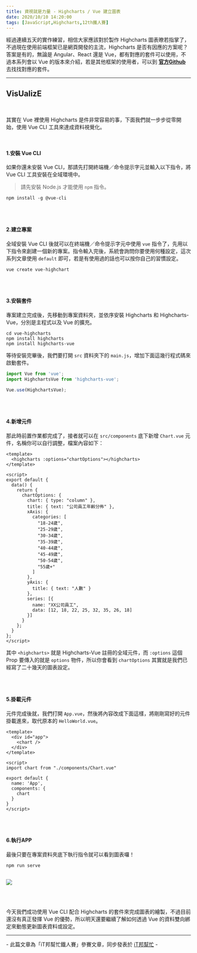 ```yaml
---
title: 資視就是力量 - Highcharts / Vue 建立圖表
date: 2020/10/10 14:20:00
tags: [JavaScript,Highcharts,12th鐵人賽]
---
```


經過連續五天的實作練習，相信大家應該對於製作 Highcharts 圖表暸若指掌了，不過現在使用前端框架已是網頁開發的主流，Highcharts 是否有因應的方案呢？答案是有的，無論是 Angular、React 還是 Vue，都有對應的套件可以使用，不過本系列會以 Vue 的版本來介紹，若是其他框架的使用者，可以到 **[官方Github](https://github.com/highcharts)** 去找找對應的套件。

---

## VisUalizE

<br/>

其實在 Vue 裡使用 Highcharts 是件非常容易的事，下面我們就一步步從零開始，使用 Vue CLI 工具來達成資料視覺化。

<br/>

#### 1.安裝 Vue CLI

如果你還未安裝 Vue CLI，那請先打開終端機／命令提示字元並輸入以下指令，將 Vue CLI 工具安裝在全域環境中。

> 請先安裝 Node.js 才能使用 `npm` 指令。

```shell
npm install -g @vue-cli
```

<br/>
<br/>

#### 2.建立專案

全域安裝 Vue CLI 後就可以在終端機／命令提示字元中使用 `vue` 指令了，先用以下指令來創建一個新的專案。指令輸入完後，系統會詢問你要使用何種設定，這次系列文章使用 `default` 即可，若是有使用過的話也可以按你自己的習慣設定。

```shell
vue create vue-highchart
```

<br/>
<br/>

#### 3.安裝套件

專案建立完成後，先移動到專案資料夾，並依序安裝 Highcharts 和 Highcharts-Vue，分別是主程式以及 Vue 的擴充。

```shell
cd vue-highcharts
npm install highcharts
npm install highcharts-vue
```

等待安裝完畢後，我們要打開 `src` 資料夾下的 `main.js`，增加下面這幾行程式碼來啟動套件。

```javascript
import Vue from 'vue';
import HighchartsVue from 'highcharts-vue';

Vue.use(HighchartsVue);
```

<br/>
<br/>

#### 4.新增元件

那此時前置作業都完成了，接者就可以在 `src/components` 底下新增 `Chart.vue` 元件，名稱你可以自行調整，檔案內容如下：

```vue
<template>
  <highcharts :options="chartOptions"></highcharts>
</template>

<script>
export default {
  data() {
    return {
      chartOptions: {
        chart: { type: "column" },
        title: { text: "公司員工年齡分佈" },
        xAxis: {
          categories: [
            "18-24歲",
            "25-29歲",
            "30-34歲",
            "35-39歲",
            "40-44歲",
            "45-49歲",
            "50-54歲",
            "55歲+"
          ]
        },
        yAxis: {
          title: { text: "人數" }
        },
        series: [{
          name: "XX公司員工",
          data: [12, 18, 22, 25, 32, 35, 26, 18]
        }]
      }
    };
  }
};
</script>
```

其中 `<highcharts>` 就是 Highcharts-Vue 註冊的全域元件，而 `:options` 這個 Prop 要傳入的就是 `options` 物件，所以你會看到 `chartOptions` 其實就是我們已經寫了二十幾天的圖表設定。

<br/>
<br/>

#### 5.掛載元件

元件完成後就，我們打開 `App.vue`，然後將內容改成下面這樣，將剛剛寫好的元件掛載進來，取代原本的 `HelloWorld.vue`。

```vue
<template>
  <div id="app">
    <chart />
  </div>
</template>

<script>
import chart from "./components/Chart.vue"

export default {
  name: 'App',
  components: {
    chart
  }
}
</script>
```

<br/>
<br/>

#### 6.執行APP

最後只要在專案資料夾底下執行指令就可以看到圖表囉！

```shell
npm run serve
```

<img src="vue-chart.png" style="max-width: 800px; margin: 16px auto 0;" />

<br/><br/>

今天我們成功使用 Vue CLI 配合 Highcharts 的套件來完成圖表的繪製，不過目前還沒有真正發揮 Vue 的優勢，所以明天還要繼續了解如何透過 Vue 的資料雙向綁定來動態更新圖表資料或設定。

---

\- 此篇文章為「iT邦幫忙鐵人賽」參賽文章，同步發表於 [iT邦幫忙](https://ithelp.ithome.com.tw/articles/10251641) -


